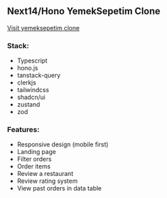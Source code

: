 ## Next14/Hono YemekSepetim Clone

[Visit yemeksepetim clone](https://yemeksepetim.vercel.app/)

### Stack:

-   Typescript
-   hono.js
-   tanstack-query
-   clerkjs
-   tailwindcss
-   shadcn/ui
-   zustand
-   zod

### Features:

-   Responsive design (mobile first)
-   Landing page
-   Filter orders
-   Order items
-   Review a restaurant
-   Review rating system
-   View past orders in data table

